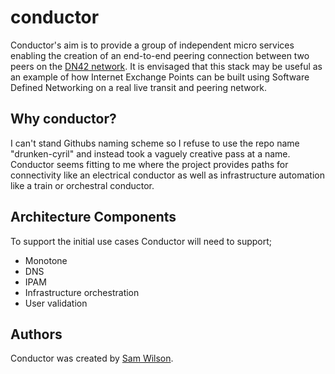# conductor

Conductor's aim is to provide a group of independent micro services enabling the creation of an end-to-end peering connection between two peers on the [DN42 network](https://dn42.net). It is envisaged that this stack may be useful as an example of how Internet Exchange Points can be built using Software Defined Networking on a real live transit and peering network.

## Why conductor?

I can't stand Githubs naming scheme so I refuse to use the repo name "drunken-cyril" and instead took a vaguely creative pass at a name. Conductor seems fitting to me where the project provides paths for connectivity like an electrical conductor as well as infrastructure automation like a train or orchestral conductor.

## Architecture Components

To support the initial use cases Conductor will need to support;

* Monotone
* DNS
* IPAM
* Infrastructure orchestration
* User validation

## Authors

Conductor was created by [Sam Wilson](http://www.cycloptivity.net/about/).
